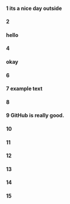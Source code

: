 #### 1 its a nice day outside 
#### 2
#### hello
#### 4
#### okay
#### 6
#### 7 example text 
#### 8
#### 9 GitHub is really good.
#### 10
#### 11
#### 12
#### 13
#### 14
#### 15